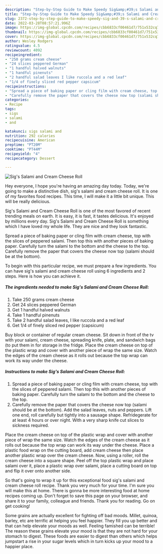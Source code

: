 ```yaml
---
description: "Step-by-Step Guide to Make Speedy Sig&amp;#39;s Salami and Cream Cheese Roll"
title: "Step-by-Step Guide to Make Speedy Sig&amp;#39;s Salami and Cream Cheese Roll"
slug: 2372-step-by-step-guide-to-make-speedy-sig-and-39-s-salami-and-cream-cheese-roll
date: 2022-03-28T08:57:21.996Z
image: https://img-global.cpcdn.com/recipes/cbb6833cf00461d7/751x532cq70/sigs-salami-and-cream-cheese-roll-recipe-main-photo.jpg
thumbnail: https://img-global.cpcdn.com/recipes/cbb6833cf00461d7/751x532cq70/sigs-salami-and-cream-cheese-roll-recipe-main-photo.jpg
cover: https://img-global.cpcdn.com/recipes/cbb6833cf00461d7/751x532cq70/sigs-salami-and-cream-cheese-roll-recipe-main-photo.jpg
author: Wesley Rodgers
ratingvalue: 4.5
reviewcount: 4092
recipeingredient:
- "250 grams cream cheese"
- "24 slices peppered German"
- "1 handful halved walnuts"
- "1 handful pinenuts"
- "2 handful salad leaves I like ruccola and a red leaf"
- "1/4 of finely sliced red pepper capsicum"
recipeinstructions:
- "Spread a piece of baking paper or cling film with cream cheese, top with the slices of peppered salami. Then top this with another pieces of baking paper. Carefully turn the salami to the bottom and the cheese to the top."
- "Carefully remove the paper that covers the cheese now top (salami should be at the bottom). Add the salad leaves, nuts and peppers. Lift one end, roll carefully but tightly into a sausage shape. Refridegerate for at least 4 hours or over night. With a very sharp knife cut slices to sickness required."
categories:
- Recipe
tags:
- sigs
- salami
- and

katakunci: sigs salami and 
nutrition: 292 calories
recipecuisine: American
preptime: "PT20M"
cooktime: "PT44M"
recipeyield: "4"
recipecategory: Dessert

---
```



![Sig&#39;s Salami and Cream Cheese Roll](https://img-global.cpcdn.com/recipes/cbb6833cf00461d7/751x532cq70/sigs-salami-and-cream-cheese-roll-recipe-main-photo.jpg)

Hey everyone, I hope you're having an amazing day today. Today, we're going to make a distinctive dish, sig&#39;s salami and cream cheese roll. It is one of my favorites food recipes. This time, I will make it a little bit unique. This will be really delicious.

Sig&#39;s Salami and Cream Cheese Roll is one of the most favored of recent trending meals on earth. It is easy, it is fast, it tastes delicious. It's enjoyed by millions every day. Sig&#39;s Salami and Cream Cheese Roll is something which I have loved my whole life. They are nice and they look fantastic.

Spread a piece of baking paper or cling film with cream cheese, top with the slices of peppered salami. Then top this with another pieces of baking paper. Carefully turn the salami to the bottom and the cheese to the top. Carefully remove the paper that covers the cheese now top (salami should be at the bottom).


To begin with this particular recipe, we must prepare a few ingredients. You can have sig&#39;s salami and cream cheese roll using 6 ingredients and 2 steps. Here is how you can achieve it.

<!--inarticleads1-->

##### The ingredients needed to make Sig&#39;s Salami and Cream Cheese Roll:

1. Take 250 grams cream cheese
1. Get 24 slices peppered German
1. Get 1 handful halved walnuts
1. Take 1 handful pinenuts
1. Take 2 handful salad leaves, I like ruccola and a red leaf
1. Get 1/4 of finely sliced red pepper (capsicum)


Buy block or container of regular cream cheese. Sit down in front of the tv with your salami, cream cheese, spreading knife, plate, and sandwich bags (to put them in for storage in the fridge. Place the cream cheese on top of the plastic wrap and cover with another piece of wrap the same size. Watch the edges of the cream cheese as it rolls out because the top wrap can work its way under the cheese. 

<!--inarticleads2-->

##### Instructions to make Sig&#39;s Salami and Cream Cheese Roll:

1. Spread a piece of baking paper or cling film with cream cheese, top with the slices of peppered salami. Then top this with another pieces of baking paper. Carefully turn the salami to the bottom and the cheese to the top.
1. Carefully remove the paper that covers the cheese now top (salami should be at the bottom). Add the salad leaves, nuts and peppers. Lift one end, roll carefully but tightly into a sausage shape. Refridegerate for at least 4 hours or over night. With a very sharp knife cut slices to sickness required.


Place the cream cheese on top of the plastic wrap and cover with another piece of wrap the same size. Watch the edges of the cream cheese as it rolls out because the top wrap can work its way under the cheese. Place a plastic food wrap on the cutting board, add cream cheese then place another plastic wrap over the cream cheese. Now, using a roller, roll the cream cheese into a square shape. Peel off the top plastic wrap and place salami over it, place a plastic wrap over salami, place a cutting board on top and flip it over onto another side. 

So that's going to wrap it up for this exceptional food sig&#39;s salami and cream cheese roll recipe. Thank you very much for your time. I'm sure you will make this at home. There is gonna be more interesting food at home recipes coming up. Don't forget to save this page on your browser, and share it to your family, colleague and friends. Thank you for reading. Go on get cooking!

Some grains are actually excellent for fighting off bad moods. Millet, quinoa, barley, etc are terrific at helping you feel happier. They fill you up better and that can help elevate your moods as well. Feeling famished can be terrible! The reason these grains elevate your mood is that they are not hard for your stomach to digest. These foods are easier to digest than others which helps jumpstart a rise in your sugar levels which in turn kicks up your mood to a happier place.
